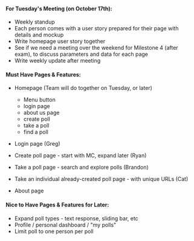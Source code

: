 #### For Tuesday's Meeting (on October 17th):
* Weekly standup
* Each person comes with a user story prepared for their page with details and mockup
* Write homepage user story together
* See if we need a meeting over the weekend for Milestone 4 (after exam), to discuss parameters and data for each page
* Write weekly update after meeting


#### Must Have Pages & Features: 

* Homepage (Team will do together on Tuesday, or later)
  * Menu button
  * login page
  * about us page
  * create poll
  * take a poll
  * find a poll

* Login page (Greg)
* Create poll page - start with MC, expand later (Ryan)
* Take a poll page - search and explore polls (Brandon)
* Take an individual already-created poll page - with unique URLs (Cat)
* About page 

#### Nice to Have Pages & Features for Later: 

* Expand poll types - text response, sliding bar, etc
* Profile / personal dashboard / "my polls"
* Limit poll to one person per poll 
